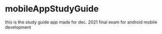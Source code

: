 # mobileAppStudyGuide
this is the study guide app made for dec. 2021 final exam for android mobile development 
